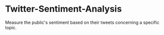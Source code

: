 # Twitter-Sentiment-Analysis
Measure the public's sentiment based on their tweets concerning a specific topic.
